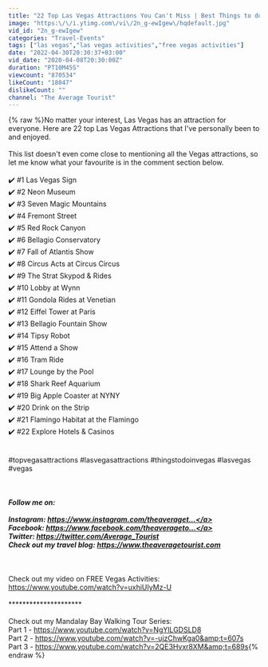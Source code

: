 ```yaml
---
title: "22 Top Las Vegas Attractions You Can't Miss | Best Things to do in Las Vegas"
image: "https:\/\/i.ytimg.com\/vi\/2n_g-ewIgew\/hqdefault.jpg"
vid_id: "2n_g-ewIgew"
categories: "Travel-Events"
tags: ["las vegas","las vegas activities","free vegas activities"]
date: "2022-04-30T20:30:37+03:00"
vid_date: "2020-04-08T20:30:00Z"
duration: "PT10M45S"
viewcount: "870534"
likeCount: "18047"
dislikeCount: ""
channel: "The Average Tourist"
---
```

{% raw %}No matter your interest, Las Vegas has an attraction for everyone. Here are 22 top Las Vegas Attractions that I've personally been to and enjoyed. <br /><br />This list doesn't even come close to mentioning all the Vegas attractions, so let me know what your favourite is in the comment section below.<br /><br />✔️ #1 Las Vegas Sign<br />✔️ #2 Neon Museum<br />✔️ #3 Seven Magic Mountains<br />✔️ #4 Fremont Street<br />✔️ #5 Red Rock Canyon<br />✔️ #6 Bellagio Conservatory<br />✔️ #7 Fall of Atlantis Show<br />✔️ #8 Circus Acts at Circus Circus<br />✔️ #9 The Strat Skypod &amp; Rides<br />✔️ #10 Lobby at Wynn<br />✔️ #11 Gondola Rides at Venetian<br />✔️ #12 Eiffel Tower at Paris<br />✔️ #13 Bellagio Fountain Show<br />✔️ #14 Tipsy Robot<br />✔️ #15 Attend a Show<br />✔️ #16 Tram Ride<br />✔️ #17 Lounge by the Pool<br />✔️ #18 Shark Reef Aquarium<br />✔️ #19 Big Apple Coaster at NYNY<br />✔️ #20 Drink on the Strip<br />✔️ #21 Flamingo Habitat at the Flamingo<br />✔️ #22 Explore Hotels &amp; Casinos<br /><br /><br />#topvegasattractions #lasvegasattractions #thingstodoinvegas #lasvegas #vegas <br /><br />*********************<br /><br />Follow me on:<br /><br />Instagram: <a rel="nofollow" target="blank" href="https://www.instagram.com/theaveraget...">https://www.instagram.com/theaveraget...</a><br />Facebook: <a rel="nofollow" target="blank" href="https://www.facebook.com/theaverageto...">https://www.facebook.com/theaverageto...</a><br />Twitter: <a rel="nofollow" target="blank" href="https://twitter.com/Average_Tourist">https://twitter.com/Average_Tourist</a><br />Check out my travel blog: <a rel="nofollow" target="blank" href="https://www.theaveragetourist.com">https://www.theaveragetourist.com</a><br /><br />*********************<br /><br />Check out my video on FREE Vegas Activities: <a rel="nofollow" target="blank" href="https://www.youtube.com/watch?v=uxhiUIyMz-U">https://www.youtube.com/watch?v=uxhiUIyMz-U</a><br /><br />*********************<br /><br />Check out my Mandalay Bay Walking Tour Series:<br />Part 1 - <a rel="nofollow" target="blank" href="https://www.youtube.com/watch?v=NgYlLGDSLD8">https://www.youtube.com/watch?v=NgYlLGDSLD8</a><br />Part 2 - <a rel="nofollow" target="blank" href="https://www.youtube.com/watch?v=-ujzChwKga0&amp;t=607s">https://www.youtube.com/watch?v=-ujzChwKga0&amp;t=607s</a><br />Part 3 - <a rel="nofollow" target="blank" href="https://www.youtube.com/watch?v=2QE3Hvxr8XM&amp;t=689s">https://www.youtube.com/watch?v=2QE3Hvxr8XM&amp;t=689s</a>{% endraw %}
